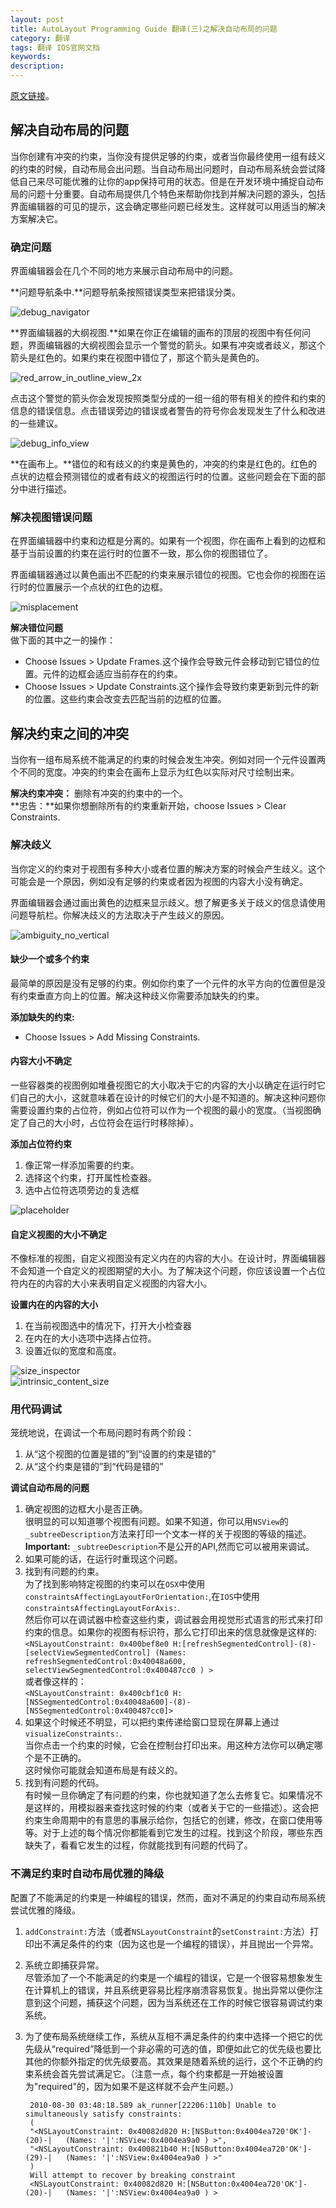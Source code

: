 ```yaml
---
layout: post
title: AutoLayout Programming Guide 翻译(三)之解决自动布局的问题
category: 翻译
tags: 翻译 IOS官网文档
keywords: 
description:
---
```


[原文链接](https://developer.apple.com/library/ios/documentation/UserExperience/Conceptual/AutolayoutPG/ResolvingIssues/ResolvingIssues.html#//apple_ref/doc/uid/TP40010853-CH17-SW1)。   

## 解决自动布局的问题 ##
当你创建有冲突的约束，当你没有提供足够的约束，或者当你最终使用一组有歧义的约束的时候，自动布局会出问题。当自动布局出问题时，自动布局系统会尝试降低自己来尽可能优雅的让你的app保持可用的状态。但是在开发环境中捕捉自动布局的问题十分重要。自动布局提供几个特色来帮助你找到并解决问题的源头，包括界面编辑器的可见的提示，这会确定哪些问题已经发生。这样就可以用适当的解决方案解决它。  

### 确定问题 ###

界面编辑器会在几个不同的地方来展示自动布局中的问题。  

**问题导航条中.**问题导航条按照错误类型来把错误分类。  

![debug_navigator](/public/img/debug_navigator.png)  

**界面编辑器的大纲视图.**如果在你正在编辑的画布的顶层的视图中有任何问题，界面编辑器的大纲视图会显示一个警觉的箭头。如果有冲突或者歧义，那这个箭头是红色的。如果约束在视图中错位了，那这个箭头是黄色的。  

![red_arrow_in_outline_view_2x](/public/img/red_arrow_in_outline_view_2x.png)  

点击这个警觉的箭头你会发现按照类型分成的一组一组的带有相关的控件和约束的信息的错误信息。点击错误旁边的错误或者警告的符号你会发现发生了什么和改进的一些建议。  

![debug_info_view](/public/img/debug_info_view.png)  

**在画布上。**错位的和有歧义的约束是黄色的，冲突的约束是红色的。红色的点状的边框会预测错位的或者有歧义的视图运行时的位置。这些问题会在下面的部分中进行描述。  

### 解决视图错误问题 ##

在界面编辑器中约束和边框是分离的。如果有一个视图，你在画布上看到的边框和基于当前设置的约束在运行时的位置不一致，那么你的视图错位了。  

界面编辑器通过以黄色画出不匹配的约束来展示错位的视图。它也会你的视图在运行时的位置展示一个点状的红色的边框。

![misplacement](/public/img/misplacement.png)  

**解决错位问题**  
做下面的其中之一的操作：  

- Choose Issues > Update Frames.这个操作会导致元件会移动到它错位的位置。元件的边框会适应当前存在的约束。  
- Choose Issues > Update Constraints.这个操作会导致约束更新到元件的新的位置。这些约束会改变去匹配当前的边框的位置。  

## 解决约束之间的冲突 ##

当你有一组布局系统不能满足的约束的时候会发生冲突。例如对同一个元件设置两个不同的宽度。冲突的约束会在画布上显示为红色以实际对尺寸绘制出来。  

**解决约束冲突：** 删除有冲突的约束中的一个。  
**忠告：**如果你想删除所有的约束重新开始，choose Issues > Clear Constraints.  

### 解决歧义 ###

当你定义的约束对于视图有多种大小或者位置的解决方案的时候会产生歧义。这个可能会是一个原因，例如没有足够的约束或者因为视图的内容大小没有确定。   

界面编辑器会通过画出黄色的边框来显示歧义。想了解更多关于歧义的信息请使用问题导航栏。你解决歧义的方法取决于产生歧义的原因。  

![ambiguity_no_vertical](/public/img/ambiguity_no_vertical.png)   

#### 缺少一个或多个约束 ####

最简单的原因是没有足够的约束。例如你约束了一个元件的水平方向的位置但是没有约束垂直方向上的位置。解决这种歧义你需要添加缺失的约束。  

**添加缺失的约束:**  

- Choose Issues > Add Missing Constraints.  

#### 内容大小不确定 ####

一些容器类的视图例如堆叠视图它的大小取决于它的内容的大小以确定在运行时它们自己的大小，这就意味着在设计的时候它们的大小是不知道的。解决这种问题你需要设置约束的占位符，例如占位符可以作为一个视图的最小的宽度。（当视图确定了自己的大小时，占位符会在运行时移除掉）。  

**添加占位符约束**    

1. 像正常一样添加需要的约束。  
2. 选择这个约束，打开属性检查器。   
3. 选中占位符选项旁边的复选框   

![placeholder](/public/img/placeholder.png)    

#### 自定义视图的大小不确定 ####

不像标准的视图，自定义视图没有定义内在的内容的大小。在设计时，界面编辑器不会知道一个自定义的视图期望的大小。为了解决这个问题，你应该设置一个占位符内在的内容的大小来表明自定义视图的内容大小。  

**设置内在的内容的大小**   

1. 在当前视图选中的情况下，打开大小检查器    
2. 在内在的大小选项中选择占位符。   
3. 设置近似的宽度和高度。   

![size_inspector](/public/img/size_inspector.png)    
![intrinsic_content_size](/public/img/intrinsic_content_size.png)  

### 用代码调试 ###
笼统地说，在调试一个布局问题时有两个阶段：  

1. 从“这个视图的位置是错的”到“设置的约束是错的”  
2. 从“这个约束是错的”到“代码是错的”   

**调试自动布局的问题**  

1. 确定视图的边框大小是否正确。  
很明显的可以知道哪个视图有问题。如果不知道，你可以用`NSView`的`_subtreeDescription`方法来打印一个文本一样的关于视图的等级的描述。  
**Important:** `_subtreeDescription`不是公开的API,然而它可以被用来调试。  
2. 如果可能的话，在运行时重现这个问题。   
3. 找到有问题的约束。  
为了找到影响特定视图的约束可以在`OSX`中使用`constraintsAffectingLayoutForOrientation:`,在`IOS`中使用`constraintsAffectingLayoutForAxis:`.  
然后你可以在调试器中检查这些约束，调试器会用视觉形式语言的形式来打印约束的信息。如果你的视图有标识符，那么它打印出来的信息就像是这样的:  
  	`<NSLayoutConstraint: 0x400bef8e0 H:[refreshSegmentedControl]-(8)-[selectViewSegmentedControl] (Names: refreshSegmentedControl:0x40048a600, selectViewSegmentedControl:0x400487cc0 ) >`    
或者像这样的：   
	`<NSLayoutConstraint: 0x400cbf1c0 H:[NSSegmentedControl:0x40048a600]-(8)-[NSSegmentedControl:0x400487cc0]>`    
4. 如果这个时候还不明显，可以把约束传递给窗口显现在屏幕上通过`visualizeConstraints:`.  
当你点击一个约束的时候，它会在控制台打印出来。用这种方法你可以确定哪个是不正确的。  
这时候你可能就会知道布局是有歧义的。  
5. 找到有问题的代码。  
有时候一旦你确定了有问题的约束，你也就知道了怎么去修复它。如果情况不是这样的，用模拟器来查找这时候的约束（或者关于它的一些描述）。这会把约束生命周期中的有意思的事展示给你，包括它的创建，修改，在窗口使用等等。对于上述的每个情况你都能看到它发生的过程。找到这个阶段，哪些东西缺失了，看看它发生的过程，你就能找到有问题的代码了。  

### 不满足约束时自动布局优雅的降级 ###
配置了不能满足的约束是一种编程的错误，然而，面对不满足的约束自动布局系统尝试优雅的降级。  

1. `addConstraint:`方法（或者`NSLayoutConstraint`的`setConstraint:`方法）打印出不满足条件的约束（因为这也是一个编程的错误），并且抛出一个异常。  
2. 系统立即捕获异常。  
尽管添加了一个不能满足的约束是一个编程的错误，它是一个很容易想象发生在计算机上的错误，并且系统更容易比程序崩溃容易恢复。抛出异常以便你注意到这个问题，捕获这个问题，因为当系统还在工作的时候它很容易调试约束系统。  
3. 为了使布局系统继续工作，系统从互相不满足条件的约束中选择一个把它的优先级从“required”降低到一个非必需的可选的值，即便如此它的优先级也要比其他的你额外指定的优先级要高。其效果是随着系统的运行，这个不正确的约束系统会首先尝试满足它。（注意一点，每个约束都是一开始被设置为"required"的，因为如果不是这样就不会产生问题。）   

		2010-08-30 03:48:18.589 ak_runner[22206:110b] Unable to simultaneously satisfy constraints:
		(
    	"<NSLayoutConstraint: 0x40082d820 H:[NSButton:0x4004ea720'OK']-(20)-|   (Names: '|':NSView:0x4004ea9a0 ) >",
    	"<NSLayoutConstraint: 0x400821b40 H:[NSButton:0x4004ea720'OK']-(29)-|   (Names: '|':NSView:0x4004ea9a0 ) >"
		)
		Will attempt to recover by breaking constraint
		<NSLayoutConstraint: 0x40082d820 H:[NSButton:0x4004ea720'OK']-(20)-|   (Names: '|':NSView:0x4004ea9a0 ) >
